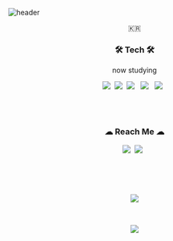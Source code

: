 ![header](https://capsule-render.vercel.app/api?type=waving&color=auto&height=300&section=header&text=WONHEEZ&fontAlignY=40&desc=developer&descSize=40&descAlignY=50&animation=fadeIn&fontSize=70)



<p align="center">🇰🇷</p>

<h3 align="center">🛠 Tech 🛠</h3>

<p align="center"> now studying </p>

<p align="center">
  <img src="https://img.shields.io/badge/Python-3766AB?style=flat-square&logo=Python&logoColor=white"/></a>&nbsp 
  <img src="https://img.shields.io/badge/C-A8B9CC?style=flat-square&logo=C&logoColor=white"/></a>&nbsp 
  <img src="https://img.shields.io/badge/HTML5-E34F26?style=flat-square&logo=HTML5&logoColor=white"/></a> &nbsp
<img src="https://img.shields.io/badge/CSS3-1572B6?style=flat-square&logo=CSS3&logoColor=white"/></a> &nbsp
<img src="https://img.shields.io/badge/JavaScript-F7DF1E?style=flat-square&logo=JavaScript&logoColor=white"/></a> &nbsp

</p>

<br>



  
<br>


<h3 align="center"> ☁ Reach Me ☁ </h3>
<p align="center">
  <a href="https://www.instagram.com/wonheez/"><img src="https://img.shields.io/badge/Instagram-E4405F?style=flat-square&logo=Instagram&logoColor=white&link=https://www.instagram.com/wonheez/"/></a>&nbsp
  <a href="https://yangwonhee.github.io/"><img src="https://img.shields.io/badge/blog-09B3AF?style=flat-square&logo=Storyblok
&logoColor=white"/></a> &nbsp
</p>
<br>
<br>
<br>

<p align="center">
    <img src="https://hits.seeyoufarm.com/api/count/incr/badge.svg?url=https%3A%2F%2Fgithub.com%2Fyangwonhee&count_bg=%2380B1C2&title_bg=%23626262&icon=&icon_color=%23E7E7E7&title=hits&edge_flat=true"/></a>
</p>
<br>


<p align="center">
    <img
        src = "https://github-readme-stats.vercel.app/api?username=yangwonhee&theme=swift&show_icons=true">
</p>